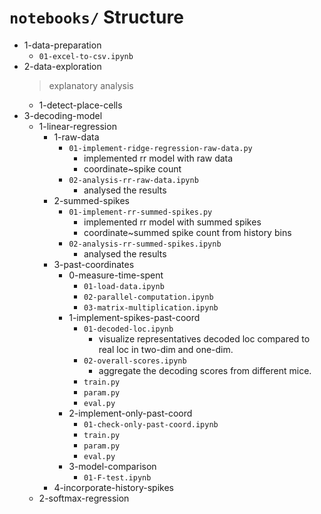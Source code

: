 # `notebooks/` Structure

- 1-data-preparation
    - `01-excel-to-csv.ipynb`
- 2-data-exploration
    > explanatory analysis 
    - 1-detect-place-cells
- 3-decoding-model
    - 1-linear-regression
        - 1-raw-data
            - `01-implement-ridge-regression-raw-data.py`
                - implemented rr model with raw data
                - coordinate~spike count
            - `02-analysis-rr-raw-data.ipynb`
                - analysed the results
        - 2-summed-spikes
            - `01-implement-rr-summed-spikes.py`
                - implemented rr model with summed spikes
                - coordinate~summed spike count from history bins
            - `02-analysis-rr-summed-spikes.ipynb`
                - analysed the results
        - 3-past-coordinates
            - 0-measure-time-spent
                - `01-load-data.ipynb`
                - `02-parallel-computation.ipynb`
                - `03-matrix-multiplication.ipynb`
            - 1-implement-spikes-past-coord
                - `01-decoded-loc.ipynb`
                    - visualize representatives decoded loc compared to real loc in two-dim and one-dim.
                - `02-overall-scores.ipynb`
                    - aggregate the decoding scores from different mice.
                - `train.py`
                - `param.py`
                - `eval.py`
            - 2-implement-only-past-coord
                - `01-check-only-past-coord.ipynb`
                - `train.py`
                - `param.py`
                - `eval.py`
            - 3-model-comparison
                - `01-F-test.ipynb`
        - 4-incorporate-history-spikes
    - 2-softmax-regression